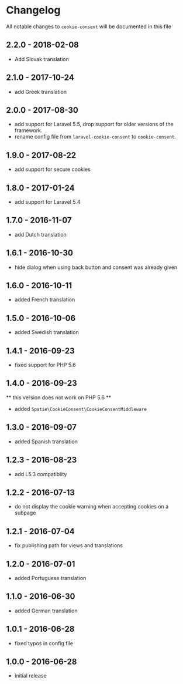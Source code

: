 # Changelog

All notable changes to `cookie-consent` will be documented in this file

## 2.2.0 - 2018-02-08

- Add Slovak translation

## 2.1.0 - 2017-10-24

- add Greek translation

## 2.0.0 - 2017-08-30

- add support for Laravel 5.5, drop support for older versions of the framework.
- rename config file from `laravel-cookie-consent` to `cookie-consent`.

## 1.9.0 - 2017-08-22

- add support for secure cookies

## 1.8.0 - 2017-01-24

- add support for Laravel 5.4

## 1.7.0 - 2016-11-07

- add Dutch translation

## 1.6.1 - 2016-10-30

- hide dialog when using back button and consent was already given

## 1.6.0 - 2016-10-11

- added French translation

## 1.5.0 - 2016-10-06

- added Swedish translation

## 1.4.1 - 2016-09-23

- fixed support for PHP 5.6

## 1.4.0 - 2016-09-23

** this version does not work on PHP 5.6 **

- added `Spatie\CookieConsent\CookieConsentMiddleware`

## 1.3.0 - 2016-09-07

- added Spanish translation

## 1.2.3 - 2016-08-23

- add L5.3 compatiblity

## 1.2.2 - 2016-07-13

- do not display the cookie warning when accepting cookies on a subpage

## 1.2.1 - 2016-07-04

- fix publishing path for views and translations

## 1.2.0 - 2016-07-01

- added Portuguese translation

## 1.1.0 - 2016-06-30

- added German translation

## 1.0.1 - 2016-06-28

- fixed typos in config file

## 1.0.0 - 2016-06-28

- initial release
